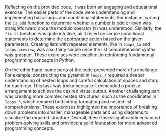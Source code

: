 Reflecting on the provided code, it was both an engaging and educational exercise. The easier parts of the code were understanding and implementing basic loops and conditional statements. For instance, writing the `is_odd` function to determine whether a number is odd or even was straightforward once the modulo operator (`%`) was understood. Similarly, the `fix_it` function was quite intuitive, as it relied on simple conditional statements to determine the appropriate action based on the given parameters. Creating lists with repeated elements, like in `loops_1a` and `loops_preview`, was also fairly simple once the list comprehension syntax was grasped. These exercises were excellent in reinforcing fundamental programming concepts in Python.

On the other hand, some parts of the code presented more of a challenge. For example, constructing the pyramid in `loops_7` required a deeper understanding of nested loops and careful calculation of spaces and stars for each row. This task was tricky because it demanded a precise arrangement to achieve the desired visual output. Another challenging part was creating more complex nested structures, such as the coordinates in `loops_5`, which required both string formatting and nested list comprehensions. These exercises highlighted the importance of breaking down problems into smaller, manageable parts and using diagrams to visualize the required structure. Overall, these tasks significantly enhanced problem-solving skills and provided a solid foundation for more advanced programming concepts.
